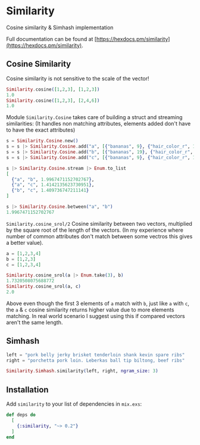 # Similarity

Cosine similarity & Simhash implementation

Full documentation can be found at [https://hexdocs.pm/similarity](https://hexdocs.pm/similarity).

## Cosine Similarity

Cosine similarity is not sensitive to the scale of the vector!

```elixir
Similarity.cosine([1,2,3], [1,2,3])
1.0
Similarity.cosine([1,2,3], [2,4,6])
1.0
```

Module `Similarity.Cosine` takes care of building a struct and streaming similarities:
(It handles non matching attributes, elements added don't have to have the exact attributes)

```elixir
s = Similarity.Cosine.new()
s = s |> Similarity.Cosine.add("a", [{"bananas", 9}, {"hair_color_r", 124}, {"hair_color_g", 8}, {"hair_color_b", 122}])
s = s |> Similarity.Cosine.add("b", [{"bananas", 19}, {"hair_color_r", 124}, {"hair_color_g", 8}, {"hair_color_b", 122}])
s = s |> Similarity.Cosine.add("c", [{"bananas", 9}, {"hair_color_r", 124}])

s |> Similarity.Cosine.stream |> Enum.to_list
[
  {"a", "b", 1.9967471152702767},
  {"a", "c", 1.4142135623730951},
  {"b", "c", 1.409736747211141}
]

s |> Similarity.Cosine.between("a", "b")
1.9967471152702767
```

```Similarity.cosine_srol/2```
Cosine similarity between two vectors, multiplied by the square root of the length of the vectors.
(In my experience where number of common attributes don't match between some vectros this gives a better value).

```elixir
a = [1,2,3,4]
b = [1,2,3]
c = [1,2,3,4]

Similarity.cosine_srol(a |> Enum.take(3), b)
1.7320508075688772
Similarity.cosine_srol(a, c)
2.0
```

Above even though the first 3 elements of `a` match with `b`, just like `a` with `c`,
the `a` & `c` cosine similarity returns higher value due to more elements matching.
In real world scenario I suggest using this if compared vectors aren't the same length.

## Simhash

```elixir
left = "pork belly jerky brisket tenderloin shank kevin spare ribs"
right = "porchetta pork loin. Leberkas ball tip biltong, beef ribs"

Similarity.Simhash.similarity(left, right, ngram_size: 3)
```

## Installation

Add `similarity` to your list of dependencies in `mix.exs`:

```elixir
def deps do
  [
    {:similarity, "~> 0.2"}
  ]
end
```
